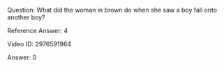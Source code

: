 Question: What did the woman in brown do when she saw a boy fall onto another boy?

Reference Answer: 4

Video ID: 2976591964

Answer: 0

